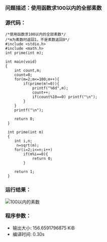 
### 问题描述：使用函数求100以内的全部素数
### 源代码：
	/*使用函数求100以内的全部素数*/
	/*m为素数时返回1，不是素数返回0*/
	#include <stdio.h>
	#include <math.h>
	int prime(int m);
	
	int main(void)
	{
		int count,m;
		count=0;
		for(m=2;m<=100;m++){
			if(prime(m!=0)){
				printf("%6d",m);
				count++;
				if(count%10==0) printf("\n");
			} 
		} 
		printf("\n");
		
		return 0;
	 } 
	 
	 int prime(int m)
	 {
	 	int i,n;
		 n=sqrt(m);
		for(i=2;i<=n;i++)
			if(m%i==0){
				return 0;
			}	
	 	
	 	return 1;
	 }
### 运行结果：

![100以内的素数](https://upload-images.jianshu.io/upload_images/6770220-b24318c0e8d3aa00.png?imageMogr2/auto-orient/strip%7CimageView2/2/w/1240)

### 程序参数：
- 输出大小: 156.6591796875 KiB
- 编译时间: 0.30s

